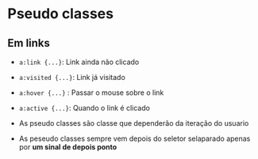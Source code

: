# Pseudo classes

## Em links

- `a:link {...}`: Link ainda não clicado
- `a:visited {...}`: Link já visitado
- `a:hover {...}` : Passar o mouse sobre o link
- `a:active {...}`: Quando o link é clicado

- As pseudo classes são classe que dependerão da iteração do usuario
- As peseudo classes sempre vem depois do seletor selaparado apenas por **um sinal de depois ponto**